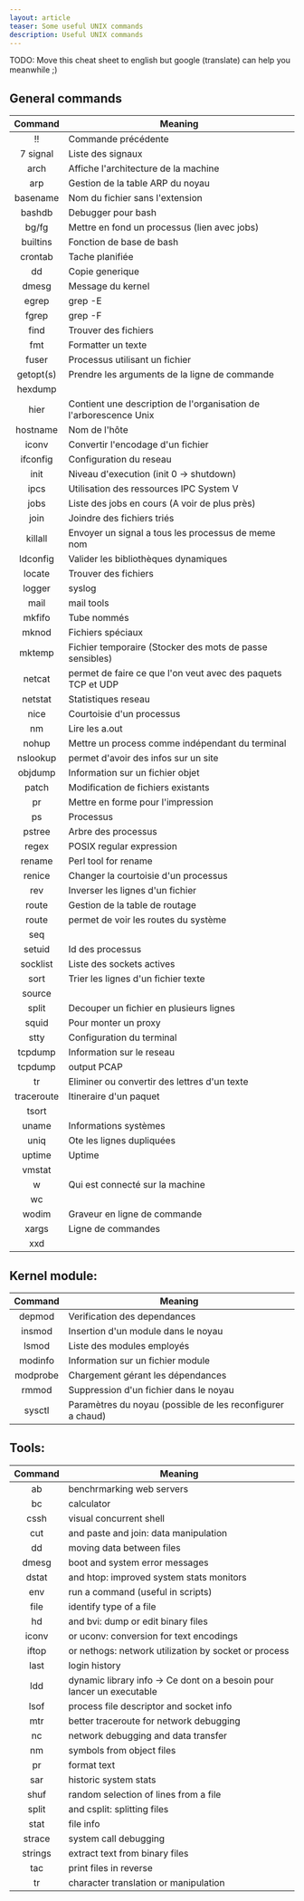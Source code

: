 ```yaml
---
layout: article
teaser: Some useful UNIX commands
description: Useful UNIX commands
---
```


TODO: Move this cheat sheet to english but google (translate) can help
you meanwhile ;) 

General commands
-----------------

|Command |Meaning |
|:-----: |------- |
| !! | Commande précédente|
| 7 signal | Liste des signaux|
| arch | Affiche l'architecture de la machine|
| arp | Gestion de la table ARP du noyau|
| basename | Nom du fichier sans l'extension|
| bashdb | Debugger pour bash|
| bg/fg | Mettre en fond un processus (lien avec jobs)|
| builtins | Fonction de base de bash|
| crontab | Tache planifiée|
| dd | Copie generique|
| dmesg | Message du kernel|
| egrep | grep -E|
| fgrep | grep -F|
| find | Trouver des fichiers|
| fmt | Formatter un texte|
| fuser | Processus utilisant un fichier|
| getopt(s) | Prendre les arguments de la ligne de commande|
| hexdump | |
| hier | Contient une description de l'organisation de l'arborescence Unix|
| hostname | Nom de l'hôte|
| iconv | Convertir l'encodage d'un fichier|
| ifconfig | Configuration du reseau|
| init | Niveau d'execution (init 0 -> shutdown)|
| ipcs | Utilisation des ressources IPC System V|
| jobs | Liste des jobs en cours (A voir de plus près)|
| join | Joindre des fichiers triés|
| killall | Envoyer un signal a tous les processus de meme nom|
| ldconfig | Valider les bibliothèques dynamiques|
| locate | Trouver des fichiers|
| logger | syslog|
| mail | mail tools|
| mkfifo | Tube nommés|
| mknod | Fichiers spéciaux|
| mktemp | Fichier temporaire (Stocker des mots de passe sensibles)|
| netcat | permet de faire ce que l'on veut avec des paquets TCP et UDP| 
| netstat | Statistiques reseau|
| nice | Courtoisie d'un processus|
| nm | Lire les a.out|
| nohup | Mettre un process comme indépendant du terminal|
| nslookup| permet d'avoir des infos sur un site|
| objdump | Information sur un fichier objet|
| patch | Modification de fichiers existants|
| pr | Mettre en forme pour l'impression|
| ps | Processus|
| pstree | Arbre des processus|
| regex | POSIX regular expression|
| rename | Perl tool for rename|
| renice | Changer la courtoisie d'un processus|
| rev | Inverser les lignes d'un fichier|
| route | Gestion de la table de routage|
| route | permet de voir les routes du système|
| seq | |
| setuid | Id des processus|
| socklist | Liste des sockets actives|
| sort | Trier les lignes d'un fichier texte|
| source | |
| split | Decouper un fichier en plusieurs lignes|
| squid | Pour monter un proxy|
| stty | Configuration du terminal|
| tcpdump | Information sur le reseau|
| tcpdump | output PCAP|
| tr | Eliminer ou convertir des lettres d'un texte|
| traceroute | Itineraire d'un paquet|
| tsort | |
| uname | Informations systèmes|
| uniq | Ote les lignes dupliquées|
| uptime | Uptime|
| vmstat | |
| w | Qui est connecté sur la machine|
| wc | |
| wodim | Graveur en ligne de commande|
| xargs | Ligne de commandes|
| xxd | |

Kernel module:
--------------

|Command |Meaning |
|:-----: |------- |
|depmod| Verification des dependances|
|insmod| Insertion d'un module dans le noyau|
|lsmod| Liste des modules employés|
|modinfo| Information sur un fichier module|
|modprobe| Chargement gérant les dépendances|
|rmmod| Suppression d'un fichier dans le noyau|
|sysctl| Paramètres du noyau (possible de les reconfigurer a chaud)|

Tools:
-----

|Command |Meaning |
|:-----: |------- |
| ab| benchrmarking web servers|
| bc| calculator|
| cssh| visual concurrent shell|
| cut|and paste and join: data manipulation|
| dd| moving data between files|
| dmesg| boot and system error messages|
| dstat|and htop: improved system stats monitors|
| env| run a command (useful in scripts)|
| file| identify type of a file|
| hd|and bvi: dump or edit binary files|
| iconv|or uconv: conversion for text encodings|
| iftop|or nethogs: network utilization by socket or process|
| last| login history|
| ldd| dynamic library info -> Ce dont on a besoin pour lancer un executable|
| lsof| process file descriptor and socket info|
| mtr| better traceroute for network debugging|
| nc| network debugging and data transfer|
| nm| symbols from object files|
| pr| format text|
| sar| historic system stats|
| shuf| random selection of lines from a file|
| split|and csplit: splitting files|
| stat| file info|
| strace| system call debugging|
| strings| extract text from binary files|
| tac| print files in reverse|
| tr| character translation or manipulation|
